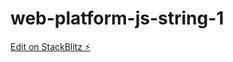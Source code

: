 # web-platform-js-string-1

[Edit on StackBlitz ⚡️](https://stackblitz.com/edit/web-platform-kbfpkn)